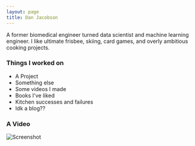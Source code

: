 ```yaml
---
layout: page
title: Dan Jacobson
---
```


A former biomedical engineer turned data scientist and machine learning engineer. I like ultimate frisbee, skiing, card games, and overly ambitious cooking projects.

### Things I worked on

- A Project
- Something else
- Some videos I made
- Books I've liked
- Kitchen successes and failures
- Idk a blog??

### A Video

![Screenshot](screenshot.png)
